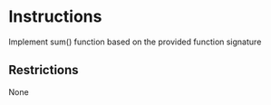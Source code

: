 # Instructions

Implement sum() function based on the provided function signature

## Restrictions

None
